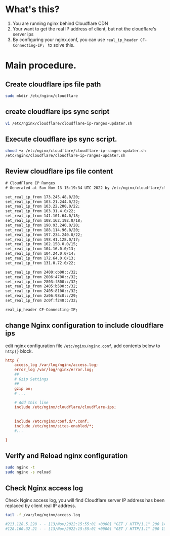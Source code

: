 # What's this?

1. You are running nginx behind Cloudflare CDN
2. Your want to get the real IP address of client, but not the cloudflare's server ips
3. By configuring your nginx.conf, you can use `real_ip_header CF-Connecting-IP; ` to solve this.

# Main procedure.

## Create cloudflare ips file path

```bash
sudo mkdir /etc/nginx/cloudflare
```

## create cloudflare ips sync script

```bash
vi /etc/nginx/cloudflare/cloudflare-ip-ranges-updater.sh
```

## Execute cloudflare ips sync script.
```bash
chmod +x /etc/nginx/cloudflare/cloudflare-ip-ranges-updater.sh
/etc/nginx/cloudflare/cloudflare-ip-ranges-updater.sh

```

## Review cloudflare ips file content
```vb
# CloudFlare IP Ranges
# Generated at Sun Nov 13 15:19:34 UTC 2022 by /etc/nginx/cloudflare/cloudflare-ip-ranges-updater.sh

set_real_ip_from 173.245.48.0/20;
set_real_ip_from 103.21.244.0/22;
set_real_ip_from 103.22.200.0/22;
set_real_ip_from 103.31.4.0/22;
set_real_ip_from 141.101.64.0/18;
set_real_ip_from 108.162.192.0/18;
set_real_ip_from 190.93.240.0/20;
set_real_ip_from 188.114.96.0/20;
set_real_ip_from 197.234.240.0/22;
set_real_ip_from 198.41.128.0/17;
set_real_ip_from 162.158.0.0/15;
set_real_ip_from 104.16.0.0/13;
set_real_ip_from 104.24.0.0/14;
set_real_ip_from 172.64.0.0/13;
set_real_ip_from 131.0.72.0/22;

set_real_ip_from 2400:cb00::/32;
set_real_ip_from 2606:4700::/32;
set_real_ip_from 2803:f800::/32;
set_real_ip_from 2405:b500::/32;
set_real_ip_from 2405:8100::/32;
set_real_ip_from 2a06:98c0::/29;
set_real_ip_from 2c0f:f248::/32;

real_ip_header CF-Connecting-IP;
```


## change Nginx configuration to include cloudflare ips

edit nginx configuration file `/etc/nginx/nginx.conf`, add contents below to `http{}` block.

```ini
http {
    access_log /var/log/nginx/access.log;
    error_log /var/log/nginx/error.log;
    ##
    # Gzip Settings
    ##
    gzip on;
    # ...

    # Add this line
    include /etc/nginx/cloudflare/cloudflare-ips;
    
    
    include /etc/nginx/conf.d/*.conf;
    include /etc/nginx/sites-enabled/*;
    #...

}

```

## Verify and Reload nginx configuration

```bash
sudo nginx -t
sudo nginx -s reload
```

## Check Nginx access log

Check Nginx access log, you will find Cloudflare server IP address has been replaced by client real IP address.

```bash
tail -f /var/log/nginx/access.log

#213.128.5.228 - - [13/Nov/2022:15:55:01 +0000] "GET / HTTP/1.1" 200 14 "-" "curl/7.85.0"
#128.160.32.21 - - [13/Nov/2022:15:55:01 +0000] "GET / HTTP/1.1" 200 13 "-" "curl/7.79.1"


```


